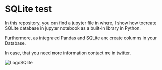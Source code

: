 # SQLite test

In this repository, you can find a jupyter file in where, I show how tocreate SQLite database in jupyter notebook as a built-in library in Python. 

Furthermore, as integrated Pandas and SQLite and create columns in your Database. 

In case, that you need more information contact me in [twitter](https://twitter.com/wdiazplus). 

![LogoSQlite](https://www.google.com/imgres?imgurl=https%3A%2F%2Fupload.wikimedia.org%2Fwikipedia%2Fcommons%2Fthumb%2F3%2F38%2FSQLite370.svg%2F1200px-SQLite370.svg.png&imgrefurl=https%3A%2F%2Fes.wikipedia.org%2Fwiki%2FSQLite&tbnid=9r4jpog6k3DPUM&vet=12ahUKEwi4sZTbkrvrAhXJazABHZGbArEQMygAegUIARClAQ..i&docid=I1QlBcDyNK_zDM&w=1200&h=569&q=sqlite&ved=2ahUKEwi4sZTbkrvrAhXJazABHZGbArEQMygAegUIARClAQ)